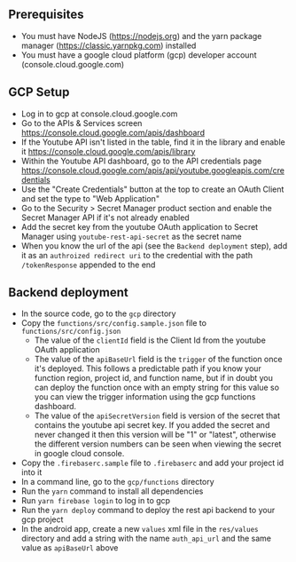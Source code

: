 ## Prerequisites
- You must have NodeJS (https://nodejs.org) and the yarn package manager (https://classic.yarnpkg.com) installed
- You must have a google cloud platform (gcp) developer account (console.cloud.google.com)

## GCP Setup
- Log in to gcp at console.cloud.google.com
- Go to the APIs & Services screen https://console.cloud.google.com/apis/dashboard
- If the Youtube API isn't listed in the table, find it in the library and enable it https://console.cloud.google.com/apis/library
- Within the Youtube API dashboard, go to the API credentials page https://console.cloud.google.com/apis/api/youtube.googleapis.com/credentials
- Use the "Create Credentials" button at the top to create an OAuth Client and set the type to "Web Application"
- Go to the Security > Secret Manager product section and enable the Secret Manager API if it's not already enabled
- Add the secret key from the youtube OAuth application to Secret Manager using `youtube-rest-api-secret` as the secret name
- When you know the url of the api (see the `Backend deployment` step), add it as an `authroized redirect uri` to the credential with the path `/tokenResponse` appended to the end

## Backend deployment
- In the source code, go to the `gcp` directory
- Copy the `functions/src/config.sample.json` file to `functions/src/config.json`
  - The value of the `clientId` field is the Client Id from the youtube OAuth application
  - The value of the `apiBaseUrl` field is the `trigger` of the function once it's deployed. This follows a predictable path if you know your function region, project id, and function name, but if in doubt you can deploy the function once with an empty string for this value so you can view the trigger information using the gcp functions dashboard.
  - The value of the `apiSecretVersion` field is version of the secret that contains the youtube api secret key. If you added the secret and never changed it then this version will be "1" or "latest", otherwise the different version numbers can be seen when viewing the secret in google cloud console.
- Copy the `.firebaserc.sample` file to `.firebaserc` and add your project id into it
- In a command line, go to the `gcp/functions` directory
- Run the `yarn` command to install all dependencies
- Run `yarn firebase login` to log in to gcp
- Run the `yarn deploy` command to deploy the rest api backend to your gcp project
- In the android app, create a new `values` xml file in the `res/values` directory and add a string with the name `auth_api_url` and the same value as `apiBaseUrl` above
